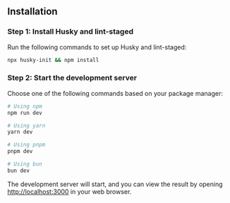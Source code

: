 ## Installation

### Step 1: Install Husky and lint-staged

Run the following commands to set up Husky and lint-staged:

```bash
npx husky-init && npm install
```

### Step 2: Start the development server

Choose one of the following commands based on your package manager:

```bash
# Using npm
npm run dev

# Using yarn
yarn dev

# Using pnpm
pnpm dev

# Using bun
bun dev
```

The development server will start, and you can view the result by opening [http://localhost:3000](http://localhost:3000) in your web browser.